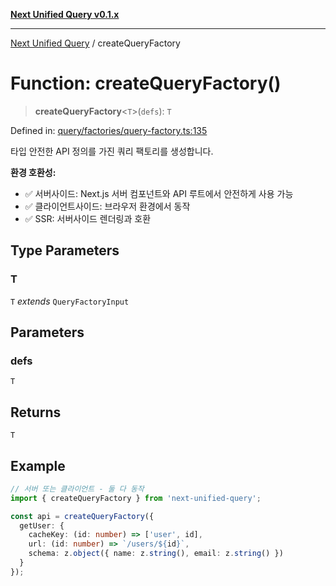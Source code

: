 [**Next Unified Query v0.1.x**](../README.md)

***

[Next Unified Query](../globals.md) / createQueryFactory

# Function: createQueryFactory()

> **createQueryFactory**\<`T`\>(`defs`): `T`

Defined in: [query/factories/query-factory.ts:135](https://github.com/newExpand/next-unified-query/blob/main/packages/core/src/query/factories/query-factory.ts#L135)

타입 안전한 API 정의를 가진 쿼리 팩토리를 생성합니다.

**환경 호환성:**
- ✅ 서버사이드: Next.js 서버 컴포넌트와 API 루트에서 안전하게 사용 가능
- ✅ 클라이언트사이드: 브라우저 환경에서 동작
- ✅ SSR: 서버사이드 렌더링과 호환

## Type Parameters

### T

`T` *extends* `QueryFactoryInput`

## Parameters

### defs

`T`

## Returns

`T`

## Example

```typescript
// 서버 또는 클라이언트 - 둘 다 동작
import { createQueryFactory } from 'next-unified-query';

const api = createQueryFactory({
  getUser: {
    cacheKey: (id: number) => ['user', id],
    url: (id: number) => `/users/${id}`,
    schema: z.object({ name: z.string(), email: z.string() })
  }
});
```

